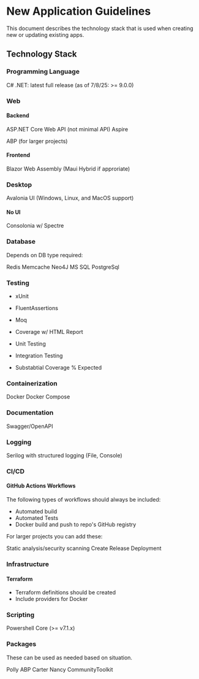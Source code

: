 # New Application Guidelines

This document describes the technology stack that is used when creating new or updating existing apps.

## Technology Stack

### Programming Language

C#
.NET: latest full release (as of 7/8/25: >= 9.0.0)

### Web

#### Backend

ASP.NET Core Web API (not minimal API)
Aspire

ABP (for larger projects)

#### Frontend

Blazor Web Assembly (Maui Hybrid if approriate)

### Desktop

Avalonia UI (Windows, Linux, and MacOS support)

#### No UI

Consolonia w/ Spectre

### Database

Depends on DB type required:

Redis
Memcache
Neo4J
MS SQL
PostgreSql

### Testing

* xUnit
* FluentAssertions
* Moq
* Coverage w/ HTML Report

* Unit Testing
* Integration Testing
* Substabtial Coverage % Expected

### Containerization

Docker
Docker Compose

### Documentation

Swagger/OpenAPI

### Logging

Serilog with structured logging (File, Console)

### CI/CD

#### GitHub Actions Workflows

The following types of workflows should always be included:

* Automated build
* Automated Tests
* Docker build and push to repo's GitHub registry

For larger projects you can add these:

Static analysis/security scanning
Create Release
Deployment

### Infrastructure


#### Terraform

* Terraform definitions should be created
* Include providers for Docker

### Scripting

Powershell Core (>= v7.1.x)

### Packages

These can be used as needed based on situation.

Polly
ABP
Carter
Nancy
CommunityToolkit
